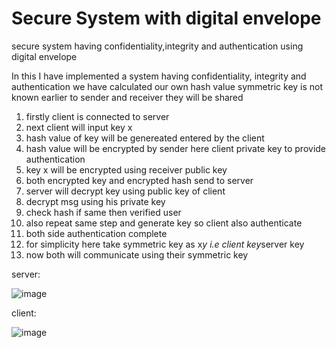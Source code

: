 # Secure System with digital envelope
secure system having confidentiality,integrity and authentication using digital envelope

In this I have implemented a system having confidentiality, integrity and authentication
we have calculated our own hash value 
symmetric key is not known earlier to sender and receiver they will be shared

1. firstly client is connected to server
2. next client will input key x
3. hash value of key will be genereated entered by the client
4. hash value will be encrypted by sender here client private key to provide authentication
5. key x will be encrypted using receiver public key 
6. both encrypted key and encrypted hash send to server
7. server will decrypt key using public key of client
8. decrypt msg using his private key
9. check hash if same then verified user
10. also repeat same step and generate key so client also authenticate
11. both side authentication complete
12. for simplicity here take symmetric key as x*y i.e client key*server key
13. now both will communicate using their symmetric key

server:

![image](https://user-images.githubusercontent.com/89848299/201416393-bcc11e0f-afb4-4cc0-b642-0aaf69fbb37d.png)


client:

![image](https://user-images.githubusercontent.com/89848299/201416474-09ab6ab1-851b-46d2-ac20-52033203dc80.png)
